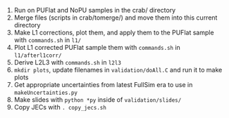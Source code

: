 1) Run on PUFlat and NoPU samples in the crab/ directory 
2) Merge files (scripts in crab/tomerge/) and move them into this current directory
3) Make L1 corrections, plot them, and apply them to the PUFlat sample with `commands.sh` in `l1/`
4) Plot L1 corrected PUFlat sample them with `commands.sh` in `l1/afterl1corr/`
5) Derive L2L3 with `commands.sh` in `l2l3`
6) `mkdir plots`, update filenames in `validation/doAll.C` and run it to make plots
7) Get appropriate uncertainties from latest FullSim era to use in `makeUncertainties.py`
8) Make slides with `python *py` inside of `validation/slides/`
9) Copy JECs with `. copy_jecs.sh`
